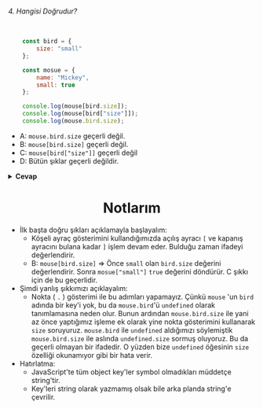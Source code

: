###### 4. Hangisi Doğrudur?

```javascript

    const bird = {
        size: "small"
    };

    const mosue = {
        name: "Mickey",
        small: true
    };

    console.log(mouse[bird.size]);
    console.log(mouse[bird["size"]]);
    console.log(mouse.bird.size);

```

- A: `mouse.bird.size` geçerli değil.
- B: `mouse[bird.size]` geçerli değil.
- C: `mouse[bird["size"]]` geçerli değil
- D: Bütün şıklar geçerli değildir.

<details><summary><b>Cevap</b></summary>
<p>

#### Cevap: A

###### <a href="#">Sorunun çözüm videosu hazırlanıyor.</a>

</p>
</details>

<h1 align="center">Notlarım</h1>


- İlk başta doğru şıkları açıklamayla başlayalım: 
  - Köşeli ayraç gösterimini kullandığımızda açılış ayracı `[` ve kapanış ayracını bulana kadar `]` işlem devam eder. Bulduğu zaman ifadeyi değerlendirir. 
  - B: `mouse[bird.size]` => Önce `small` olan `bird.size` değerini değerlendirir. Sonra `mosue["small"]` `true` değerini döndürür. C şıkkı için de bu geçerlidir.
- Şimdi yanlış şıkkımızı açıklayalım: 
  - Nokta ( `.` ) gösterimi ile bu adımları yapamayız. Çünkü `mouse` 'un `bird` adında bir key'i yok, bu da `mouse.bird`'ü `undefined` olarak tanımlamasına neden olur. Bunun ardından `mouse.bird.size` ile yani az önce yaptığımız işleme ek olarak yine nokta gösterimini kullanarak `size` soruyuruz. `mouse.bird` ile `undefined` aldığımızı söylemiştik `mouse.bird.size` ile aslında `undefined.size` sormuş oluyoruz. Bu da geçerli olmayan bir ifadedir. O yüzden bize `undefined` öğesinin `size` özelliği okunamıyor gibi bir hata verir.
- Hatırlatma: 
  - JavaScript'te tüm object key'ler symbol olmadıkları müddetçe string'tir.
  - Key'leri string olarak yazmamış olsak bile arka planda string'e çevrilir.